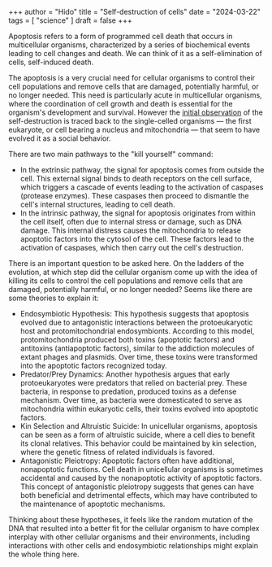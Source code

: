 +++
author = "Hido"
title = "Self-destruction of cells"
date = "2024-03-22"
tags = [
  "science"
]
draft = false
+++

Apoptosis refers to a form of programmed cell death that occurs in multicellular organisms, characterized by a series of biochemical events leading to cell changes and death. We can think of it as a self-elimination of cells, self-induced death.

The apoptosis is a very crucial need for cellular organisms to control their cell populations and remove cells that are damaged, potentially harmful, or no longer needed. This need is particularly acute in multicellular organisms, where the coordination of cell growth and death is essential for the organism's development and survival. However the [initial observation](https://www.quantamagazine.org/cellular-self-destruction-may-be-ancient-but-why-20240306/) of the self-destruction is traced back to the single-celled organisms — the first eukaryote, or cell bearing a nucleus and mitochondria — that seem to have evolved it as a social behavior.

There are two main pathways to the "kill yourself" command: 
  * In the extrinsic pathway, the signal for apoptosis comes from outside the cell. This external signal binds to death receptors on the cell surface, which triggers a cascade of events leading to the activation of caspases (protease enzymes). These caspases then proceed to dismantle the cell's internal structures, leading to cell death.
  * In the intrinsic pathway, the signal for apoptosis originates from within the cell itself, often due to internal stress or damage, such as DNA damage. This internal distress causes the mitochondria to release apoptotic factors into the cytosol of the cell. These factors lead to the activation of caspases, which then carry out the cell's destruction.

There is an important question to be asked here. On the ladders of the evolution, at which step did the cellular organism come up with the idea of killing its cells to control the cell populations and remove cells that are damaged, potentially harmful, or no longer needed? Seems like there are some theories to explain it:

  * Endosymbiotic Hypothesis: This hypothesis suggests that apoptosis evolved due to antagonistic interactions between the protoeukaryotic host and protomitochondrial endosymbionts. According to this model, protomitochondria produced both toxins (apoptotic factors) and antitoxins (antiapoptotic factors), similar to the addiction molecules of extant phages and plasmids. Over time, these toxins were transformed into the apoptotic factors recognized today.   
  * Predator/Prey Dynamics: Another hypothesis argues that early protoeukaryotes were predators that relied on bacterial prey. These bacteria, in response to predation, produced toxins as a defense mechanism. Over time, as bacteria were domesticated to serve as mitochondria within eukaryotic cells, their toxins evolved into apoptotic factors. 
  * Kin Selection and Altruistic Suicide: In unicellular organisms, apoptosis can be seen as a form of altruistic suicide, where a cell dies to benefit its clonal relatives. This behavior could be maintained by kin selection, where the genetic fitness of related individuals is favored.
  * Antagonistic Pleiotropy: Apoptotic factors often have additional, nonapoptotic functions. Cell death in unicellular organisms is sometimes accidental and caused by the nonapoptotic activity of apoptotic factors. This concept of antagonistic pleiotropy suggests that genes can have both beneficial and detrimental effects, which may have contributed to the maintenance of apoptotic mechanisms.

Thinking about these hypotheses, it feels like the random mutation of the DNA that resulted into a better fit for the cellular organism to have complex interplay with other cellular organisms and their environments, including interactions with other cells and endosymbiotic relationships might explain the whole thing here.